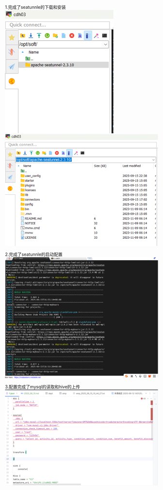 1.完成了seatunnle的下载和安装
![img.png](img%2F15%2Fimg.png)
![img_1.png](img%2F15%2Fimg_1.png)

2.完成了seatunnle的启动配置
![img_2.png](img%2F15%2Fimg_2.png)


3.配置完成了mysql的读取和hive的上传
![img_3.png](img%2F15%2Fimg_3.png)
